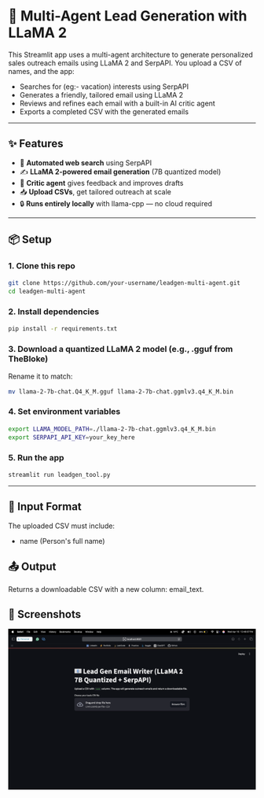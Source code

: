 # 🧠 Multi-Agent Lead Generation with LLaMA 2

This Streamlit app uses a multi-agent architecture to generate personalized sales outreach emails using LLaMA 2 and SerpAPI. You upload a CSV of names, and the app:
- Searches for (eg:- vacation) interests using SerpAPI
- Generates a friendly, tailored email using LLaMA 2
- Reviews and refines each email with a built-in AI critic agent
- Exports a completed CSV with the generated emails

---

## ✨ Features

- 🔎 **Automated web search** using SerpAPI
- ✍️ **LLaMA 2-powered email generation** (7B quantized model)
- 👀 **Critic agent** gives feedback and improves drafts
- 📥 **Upload CSVs**, get tailored outreach at scale
- 🔒 **Runs entirely locally** with llama-cpp — no cloud required

---

## 📦 Setup

### 1. Clone this repo
```bash
git clone https://github.com/your-username/leadgen-multi-agent.git
cd leadgen-multi-agent
```

### 2. Install dependencies
```bash
pip install -r requirements.txt
```

### 3. Download a quantized LLaMA 2 model (e.g., .gguf from TheBloke)
Rename it to match:
```bash
mv llama-2-7b-chat.Q4_K_M.gguf llama-2-7b-chat.ggmlv3.q4_K_M.bin
```

### 4. Set environment variables
```bash
export LLAMA_MODEL_PATH=./llama-2-7b-chat.ggmlv3.q4_K_M.bin
export SERPAPI_API_KEY=your_key_here
```

### 5. Run the app
```bash
streamlit run leadgen_tool.py
```
---

## 🧾 Input Format
The uploaded CSV must include:
- name (Person's full name)

## 📤 Output
Returns a downloadable CSV with a new column: email_text.

## 📸 Screenshots
![App Screenshot](output.png)